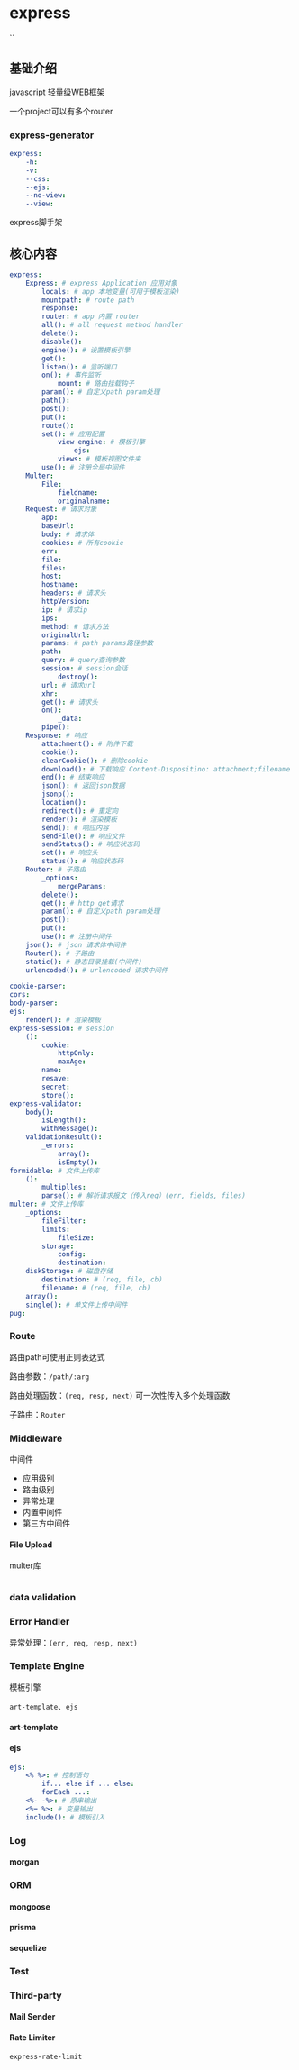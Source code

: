 # express

``



## 基础介绍


javascript 轻量级WEB框架

一个project可以有多个router







### express-generator
```yaml
express:
    -h:
    -v:
    --css:
    --ejs:
    --no-view:
    --view:
```

express脚手架



## 核心内容
```yaml
express:
    Express: # express Application 应用对象
        locals: # app 本地变量(可用于模板渲染)
        mountpath: # route path
        response:
        router: # app 内置 router
        all(): # all request method handler
        delete():
        disable():
        engine(): # 设置模板引擎
        get():
        listen(): # 监听端口
        on(): # 事件监听
            mount: # 路由挂载钩子
        param(): # 自定义path param处理
        path():
        post():
        put():
        route():
        set(): # 应用配置
            view engine: # 模板引擎
                ejs:
            views: # 模板视图文件夹
        use(): # 注册全局中间件
    Multer:
        File:
            fieldname:
            originalname:
    Request: # 请求对象
        app:
        baseUrl:
        body: # 请求体
        cookies: # 所有cookie
        err:
        file:
        files:
        host:
        hostname:
        headers: # 请求头
        httpVersion:
        ip: # 请求ip
        ips:
        method: # 请求方法
        originalUrl:
        params: # path params路径参数
        path:
        query: # query查询参数
        session: # session会话
            destroy():
        url: # 请求url
        xhr:
        get(): # 请求头
        on():
            _data:
        pipe():
    Response: # 响应
        attachment(): # 附件下载
        cookie():
        clearCookie(): # 删除cookie
        download(): # 下载响应 Content-Dispositino: attachment;filename
        end(): # 结束响应
        json(): # 返回json数据
        jsonp():
        location():
        redirect(): # 重定向
        render(): # 渲染模板
        send(): # 响应内容
        sendFile(): # 响应文件
        sendStatus(): # 响应状态码
        set(): # 响应头
        status(): # 响应状态码
    Router: # 子路由
        _options:
            mergeParams:
        delete():
        get(): # http get请求
        param(): # 自定义path param处理
        post():
        put():
        use(): # 注册中间件
    json(): # json 请求体中间件
    Router(): # 子路由
    static(): # 静态目录挂载(中间件)
    urlencoded(): # urlencoded 请求中间件

cookie-parser:
cors:
body-parser:
ejs:
    render(): # 渲染模板
express-session: # session
    ():
        cookie:
            httpOnly:
            maxAge:
        name:
        resave:
        secret:
        store():
express-validator: 
    body():
        isLength():
        withMessage():
    validationResult():
        _errors:
            array():
            isEmpty():
formidable: # 文件上传库
    ():
        multiplles:
        parse(): # 解析请求报文（传入req）(err, fields, files)
multer: # 文件上传库
    _options:
        fileFilter:
        limits:
            fileSize:
        storage:
            config:
            destination:
    diskStorage: # 磁盘存储
        destination: # (req, file, cb)
        filename: # (req, file, cb)
    array():
    single(): # 单文件上传中间件
pug:
```


### Route


路由path可使用正则表达式

路由参数：`/path/:arg`

路由处理函数：`(req, resp, next)`
可一次性传入多个处理函数

子路由：`Router`


### Middleware

中间件
- 应用级别
- 路由级别
- 异常处理
- 内置中间件
- 第三方中间件







#### File Upload

multer库

```js

```




### data validation

### Error Handler

异常处理：`(err, req, resp, next)`








### Template Engine

模板引擎

`art-template`、`ejs`

#### art-template



#### ejs
```yaml
ejs:
    <% %>: # 控制语句
        if... else if ... else:
        forEach ...:
    <%- -%>: # 原串输出
    <%= %>: # 变量输出
    include(): # 模板引入
```




### Log

#### morgan


### ORM

#### mongoose


#### prisma


#### sequelize




### Test


### Third-party

#### Mail Sender


#### Rate Limiter

`express-rate-limit`
